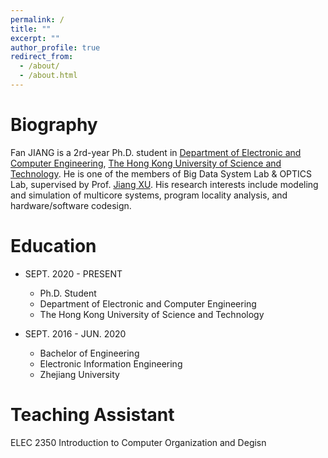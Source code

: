 ```yaml
---
permalink: /
title: ""
excerpt: ""
author_profile: true
redirect_from: 
  - /about/
  - /about.html
---
```


Biography
======
Fan JIANG is a 2rd-year Ph.D. student in [Department of Electronic and Computer Engineering](https://ece.hkust.edu.hk), [The Hong Kong University of Science and Technology](https://hkust.edu.hk). He is one of the members of Big Data System Lab & OPTICS Lab, supervised by Prof. [Jiang XU](https://eexu.home.ece.ust.hk). His research interests include modeling and simulation of multicore systems, program locality analysis, and hardware/software codesign.

Education
======
* SEPT. 2020 - PRESENT 
  * Ph.D. Student  
  * Department of Electronic and Computer Engineering
  * The Hong Kong University of Science and Technology 

* SEPT. 2016 - JUN. 2020 
  * Bachelor of Engineering  
  * Electronic Information Engineering
  * Zhejiang University 

 
Teaching Assistant
======
ELEC 2350 Introduction to Computer Organization and Degisn
